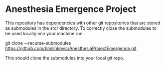 # Anesthesia Emergence Project

This repository has dependencies with other git repositories that are stored as submodules in the src/ directory.
To correctly close the submodules to be used locally onn your machine run:

git clone --recurse-submodules https://github.com/bmilinkovic/AnesthesiaProjectEmergence.git

This should clone the submodules into your local git repo.




